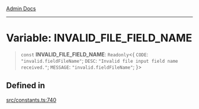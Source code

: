 [Admin Docs](/)

***

# Variable: INVALID\_FILE\_FIELD\_NAME

> `const` **INVALID\_FILE\_FIELD\_NAME**: `Readonly`\<\{ `CODE`: `"invalid.fieldFileName"`; `DESC`: `"Invalid file input field name received."`; `MESSAGE`: `"invalid.fieldFileName"`; \}\>

## Defined in

[src/constants.ts:740](https://github.com/Suyash878/talawa-api/blob/cfd688207611ba245c99edd8dbaccb2cdbf6a043/src/constants.ts#L740)
